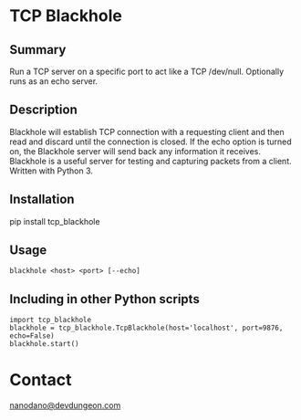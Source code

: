 # TCP Blackhole

## Summary
Run a TCP server on a specific port to act like a TCP /dev/null. Optionally runs as an echo server.

## Description

Blackhole will establish TCP connection with a requesting client and then read and discard until the connection is closed.
If the echo option is turned on, the Blackhole server will send back any information it receives. Blackhole is a useful
server for testing and capturing packets from a client. Written with Python 3.

## Installation

pip install tcp_blackhole

## Usage

```
blackhole <host> <port> [--echo]
```

## Including in other Python scripts

```
import tcp_blackhole
blackhole = tcp_blackhole.TcpBlackhole(host='localhost', port=9876, echo=False)
blackhole.start()
```

# Contact

nanodano@devdungeon.com




